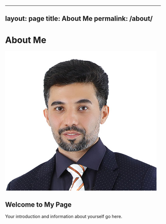 
---
layout: page
title: About Me
permalink: /about/
---

# About Me

![Your Profile Picture](/assets/M.R.jpg)

## Welcome to My Page

<!-- Add any introductory content here -->



Your introduction and information about yourself go here.


<!-- index.md -->
